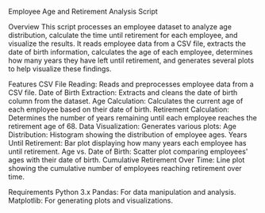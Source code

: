 Employee Age and Retirement Analysis Script

Overview
This script processes an employee dataset to analyze age distribution, calculate the time until retirement for each employee, and visualize the results. It reads employee data from a CSV file, extracts the date of birth information, calculates the age of each employee, determines how many years they have left until retirement, and generates several plots to help visualize these findings.

Features
CSV File Reading: Reads and preprocesses employee data from a CSV file.
Date of Birth Extraction: Extracts and cleans the date of birth column from the dataset.
Age Calculation: Calculates the current age of each employee based on their date of birth.
Retirement Calculation: Determines the number of years remaining until each employee reaches the retirement age of 68.
Data Visualization: Generates various plots:
Age Distribution: Histogram showing the distribution of employee ages.
Years Until Retirement: Bar plot displaying how many years each employee has until retirement.
Age vs. Date of Birth: Scatter plot comparing employees' ages with their date of birth.
Cumulative Retirement Over Time: Line plot showing the cumulative number of employees reaching retirement over time.

Requirements
Python 3.x
Pandas: For data manipulation and analysis.
Matplotlib: For generating plots and visualizations.